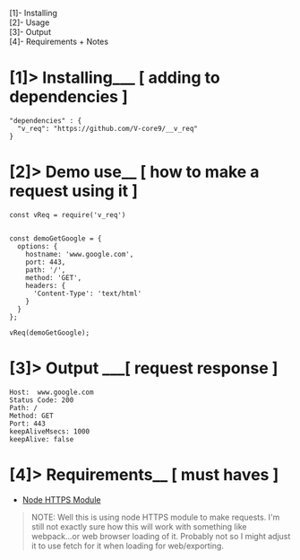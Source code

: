 [1]- Installing  
[2]- Usage  
[3]- Output  
[4]- Requirements + Notes
# [1]> Installing___ [ adding to dependencies ]

    "dependencies" : {
      "v_req": "https://github.com/V-core9/__v_req"
    }

# [2]> Demo use__ [ how to make a request using it ]
    const vReq = require('v_req')


    const demoGetGoogle = {
      options: {
        hostname: 'www.google.com',
        port: 443,
        path: '/',
        method: 'GET',
        headers: {
          'Content-Type': 'text/html'
        }
      }
    };

    vReq(demoGetGoogle);


# [3]> Output ___[ request response ]

    Host:  www.google.com
    Status Code: 200
    Path: /
    Method: GET
    Port: 443
    keepAliveMsecs: 1000
    keepAlive: false

# [4]> Requirements__ [ must haves ]
- [Node HTTPS Module](https://nodejs.org/api/https.html)
> NOTE: Well this is using node HTTPS module to make requests. I'm still not exactly sure how this will work with something like webpack...or web browser loading of it. Probably not so I might adjust it to use fetch for it when loading for web/exporting.
